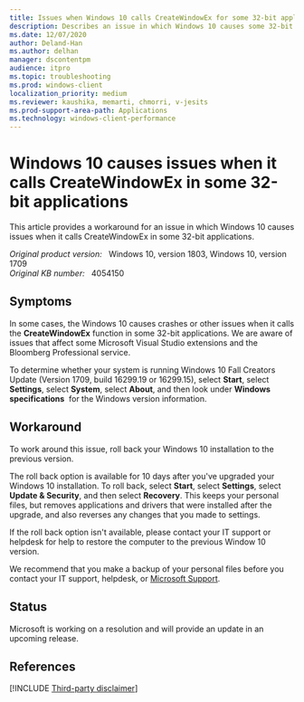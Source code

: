 ```yaml
---
title: Issues when Windows 10 calls CreateWindowEx for some 32-bit applications
description: Describes an issue in which Windows 10 causes some 32-bit applications to crash. Provides a workaround.
ms.date: 12/07/2020
author: Deland-Han
ms.author: delhan 
manager: dscontentpm
audience: itpro
ms.topic: troubleshooting
ms.prod: windows-client
localization_priority: medium
ms.reviewer: kaushika, memarti, chmorri, v-jesits
ms.prod-support-area-path: Applications
ms.technology: windows-client-performance
---
```

# Windows 10 causes issues when it calls CreateWindowEx in some 32-bit applications

This article provides a workaround for an issue in which Windows 10 causes issues when it calls CreateWindowEx in some 32-bit applications.

_Original product version:_ &nbsp; Windows 10, version 1803, Windows 10, version 1709  
_Original KB number:_ &nbsp; 4054150

## Symptoms

In some cases, the Windows 10 causes crashes or other issues when it calls the **CreateWindowEx** function in some 32-bit applications. We are aware of issues that affect some Microsoft Visual Studio extensions and the Bloomberg Professional service.

To determine whether your system is running Windows 10 Fall Creators Update (Version 1709, build 16299.19 or 16299.15), select **Start**, select **Settings**, select **System**, select **About**, and then look under **Windows specifications**  for the Windows version information.

## Workaround

To work around this issue, roll back your Windows 10 installation to the previous version.

The roll back option is available for 10 days after you've upgraded your Windows 10 installation. To roll back, select **Start**, select **Settings**, select **Update & Security**, and then select **Recovery**. This keeps your personal files, but removes applications and drivers that were installed after the upgrade, and also reverses any changes that you made to settings.

If the roll back option isn't available, please contact your IT support or helpdesk for help to restore the computer to the previous Window 10 version.

We recommend that you make a backup of your personal files before you contact your IT support, helpdesk, or [Microsoft Support](https://support.microsoft.com/contactus).

## Status

Microsoft is working on a resolution and will provide an update in an upcoming release.

## References  

[!INCLUDE [Third-party disclaimer](../../includes/third-party-disclaimer.md)]
